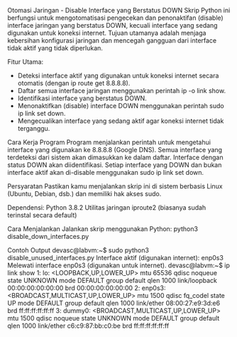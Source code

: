 Otomasi Jaringan - Disable Interface yang Berstatus DOWN
Skrip Python ini berfungsi untuk mengotomatisasi pengecekan dan penonaktifan (disable) interface jaringan yang berstatus DOWN, kecuali interface yang sedang digunakan untuk koneksi internet.
Tujuan utamanya adalah menjaga kebersihan konfigurasi jaringan dan mencegah gangguan dari interface tidak aktif yang tidak diperlukan.

 Fitur Utama:
- Deteksi interface aktif yang digunakan untuk koneksi internet secara otomatis (dengan ip route get 8.8.8.8).
- Daftar semua interface jaringan menggunakan perintah ip -o link show.
- Identifikasi interface yang berstatus DOWN.
- Menonaktifkan (disable) interface DOWN menggunakan perintah sudo ip link set <interface> down.
- Mengecualikan interface yang sedang aktif agar koneksi internet tidak terganggu.
  
 Cara Kerja Program
Program menjalankan perintah untuk mengetahui interface yang digunakan ke 8.8.8.8 (Google DNS).
Semua interface yang terdeteksi dari sistem akan dimasukkan ke dalam daftar.
Interface dengan status DOWN akan diidentifikasi.
Setiap interface yang DOWN dan bukan interface aktif akan di-disable menggunakan sudo ip link set <iface> down.

 Persyaratan
Pastikan kamu menjalankan skrip ini di sistem berbasis Linux (Ubuntu, Debian, dsb.) dan memiliki hak akses sudo.

 Dependensi:
Python 3.8.2
Utilitas jaringan iproute2 (biasanya sudah terinstal secara default)

 Cara Menjalankan
Jalankan skrip menggunakan Python:
python3 disable_down_interfaces.py

 Contoh Output
devasc@labvm:~$ sudo python3 disable_unused_interfaces.py
Interface aktif (digunakan internet): enp0s3
Melewati interface enp0s3 (digunakan untuk internet).
devasc@labvm:~$ ip link show
1: lo: <LOOPBACK,UP,LOWER_UP> mtu 65536 qdisc noqueue state UNKNOWN mode DEFAULT group default qlen 1000
    link/loopback 00:00:00:00:00:00 brd 00:00:00:00:00:00
2: enp0s3: <BROADCAST,MULTICAST,UP,LOWER_UP> mtu 1500 qdisc fq_codel state UP mode DEFAULT group default qlen 1000
    link/ether 08:00:27:e9:3d:e6 brd ff:ff:ff:ff:ff:ff
3: dummy0: <BROADCAST,MULTICAST,UP,LOWER_UP> mtu 1500 qdisc noqueue state UNKNOWN mode DEFAULT group default qlen 1000
    link/ether c6:c9:87:bb:c0:be brd ff:ff:ff:ff:ff:ff

